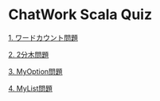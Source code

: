 # ChatWork Scala Quiz

[1. ワードカウント問題](quiz/01_WordCount.md)

[2. 2分木問題](quiz/02_BTree.md)

[3. MyOption問題](quiz/03_MyOption.md)

[4. MyList問題](quiz/04_MyList.md)

